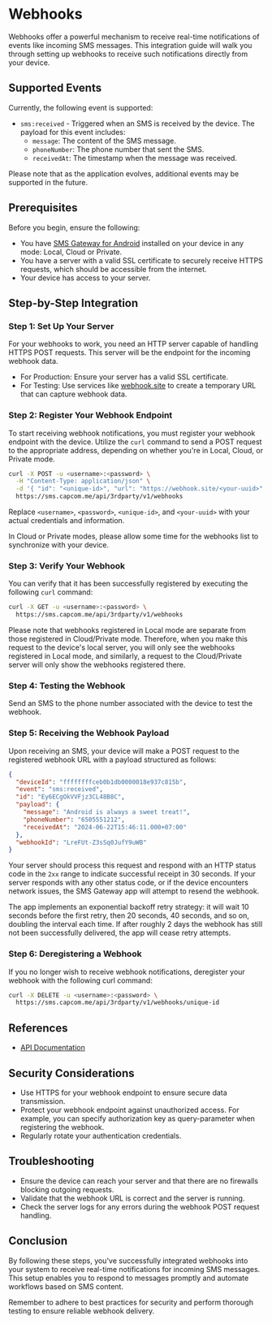 # Webhooks

Webhooks offer a powerful mechanism to receive real-time notifications of events like incoming SMS messages. This integration guide will walk you through setting up webhooks to receive such notifications directly from your device.

## Supported Events

Currently, the following event is supported:

- `sms:received` - Triggered when an SMS is received by the device. The payload for this event includes:
    * `message`: The content of the SMS message.
    * `phoneNumber`: The phone number that sent the SMS.
    * `receivedAt`: The timestamp when the message was received.

Please note that as the application evolves, additional events may be supported in the future.

## Prerequisites

Before you begin, ensure the following:

- You have [SMS Gateway for Android](https://github.com/capcom6/android-sms-gateway/releases/latest) installed on your device in any mode: Local, Cloud or Private.
- You have a server with a valid SSL certificate to securely receive HTTPS requests, which should be accessible from the internet.
- Your device has access to your server.

## Step-by-Step Integration

### Step 1: Set Up Your Server

For your webhooks to work, you need an HTTP server capable of handling HTTPS POST requests. This server will be the endpoint for the incoming webhook data.

- For Production: Ensure your server has a valid SSL certificate.
- For Testing: Use services like [webhook.site](https://webhook.site) to create a temporary URL that can capture webhook data.

### Step 2: Register Your Webhook Endpoint

To start receiving webhook notifications, you must register your webhook endpoint with the device. Utilize the `curl` command to send a POST request to the appropriate address, depending on whether you're in Local, Cloud, or Private mode.

```sh
curl -X POST -u <username>:<password> \
  -H "Content-Type: application/json" \
  -d '{ "id": "<unique-id>", "url": "https://webhook.site/<your-uuid>", "event": "sms:received" }' \
  https://sms.capcom.me/api/3rdparty/v1/webhooks
```

Replace `<username>`, `<password>`, `<unique-id>`, and `<your-uuid>` with your actual credentials and information.

In Cloud or Private modes, please allow some time for the webhooks list to synchronize with your device.

### Step 3: Verify Your Webhook

You can verify that it has been successfully registered by executing the following `curl` command:

```sh
curl -X GET -u <username>:<password> \
  https://sms.capcom.me/api/3rdparty/v1/webhooks
```

Please note that webhooks registered in Local mode are separate from those registered in Cloud/Private mode. Therefore, when you make this request to the device's local server, you will only see the webhooks registered in Local mode, and similarly, a request to the Cloud/Private server will only show the webhooks registered there.

### Step 4: Testing the Webhook

Send an SMS to the phone number associated with the device to test the webhook.

### Step 5: Receiving the Webhook Payload

Upon receiving an SMS, your device will make a POST request to the registered webhook URL with a payload structured as follows:

```json
{
  "deviceId": "ffffffffceb0b1db0000018e937c815b",
  "event": "sms:received",
  "id": "Ey6ECgOkVVFjz3CL48B8C",
  "payload": {
    "message": "Android is always a sweet treat!",
    "phoneNumber": "6505551212",
    "receivedAt": "2024-06-22T15:46:11.000+07:00"
  },
  "webhookId": "LreFUt-Z3sSq0JufY9uWB"
}
```

Your server should process this request and respond with an HTTP status code in the `2xx` range to indicate successful receipt in 30 seconds. If your server responds with any other status code, or if the device encounters network issues, the SMS Gateway app will attempt to resend the webhook.

The app implements an exponential backoff retry strategy: it will wait 10 seconds before the first retry, then 20 seconds, 40 seconds, and so on, doubling the interval each time. If after roughly 2 days the webhook has still not been successfully delivered, the app will cease retry attempts.

### Step 6: Deregistering a Webhook

If you no longer wish to receive webhook notifications, deregister your webhook with the following curl command:

```sh
curl -X DELETE -u <username>:<password> \
  https://sms.capcom.me/api/3rdparty/v1/webhooks/unique-id
```

## References

- [API Documentation](https://capcom6.github.io/android-sms-gateway/#/Webhooks)

## Security Considerations

- Use HTTPS for your webhook endpoint to ensure secure data transmission.
- Protect your webhook endpoint against unauthorized access. For example, you can specify authorization key as query-parameter when registering the webhook.
- Regularly rotate your authentication credentials.
  
## Troubleshooting

- Ensure the device can reach your server and that there are no firewalls blocking outgoing requests.
- Validate that the webhook URL is correct and the server is running.
- Check the server logs for any errors during the webhook POST request handling.

## Conclusion

By following these steps, you've successfully integrated webhooks into your system to receive real-time notifications for incoming SMS messages. This setup enables you to respond to messages promptly and automate workflows based on SMS content.

Remember to adhere to best practices for security and perform thorough testing to ensure reliable webhook delivery.

